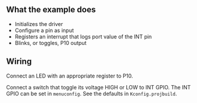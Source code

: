 ## What the example does

* Initializes the driver
* Configure a pin as input
* Registers an interrupt that logs port value of the INT pin
* Blinks, or toggles, P10 output

## Wiring

Connect an LED with an appropriate register to P10.

Connect a switch that toggle its voltage HIGH or LOW to INT GPIO. The INT GPIO
can be set in `menuconfig`. See the defaults in `Kconfig.projbuild`.
